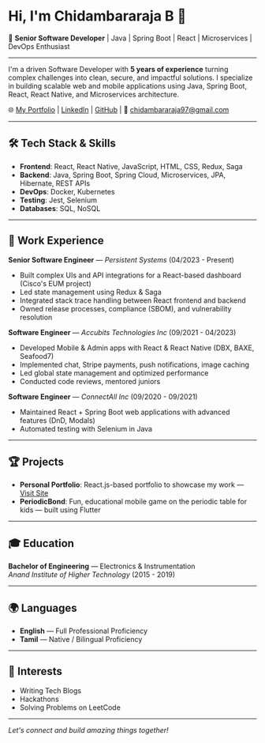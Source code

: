 # Hi, I'm Chidambararaja B 👋

🚀 **Senior Software Developer** | Java | Spring Boot | React | Microservices | DevOps Enthusiast

---

I'm a driven Software Developer with **5 years of experience** turning complex challenges into clean, secure, and impactful solutions. I specialize in building scalable web and mobile applications using Java, Spring Boot, React, React Native, and Microservices architecture.

🌐 [My Portfolio](http://thechidshow.com) | [LinkedIn](https://www.linkedin.com/in/chidambararajab/) | [GitHub](https://github.com/chidambararajab) | 📧 chidambararaja97@gmail.com

---

## 🛠 Tech Stack & Skills

- **Frontend**: React, React Native, JavaScript, HTML, CSS, Redux, Saga
- **Backend**: Java, Spring Boot, Spring Cloud, Microservices, JPA, Hibernate, REST APIs
- **DevOps**: Docker, Kubernetes
- **Testing**: Jest, Selenium
- **Databases**: SQL, NoSQL

---

## 💼 Work Experience

**Senior Software Engineer** — *Persistent Systems* (04/2023 - Present)  
- Built complex UIs and API integrations for a React-based dashboard (Cisco's EUM project)
- Led state management using Redux & Saga
- Integrated stack trace handling between React frontend and backend
- Owned release processes, compliance (SBOM), and vulnerability resolution

**Software Engineer** — *Accubits Technologies Inc* (09/2021 - 04/2023)  
- Developed Mobile & Admin apps with React & React Native (DBX, BAXE, Seafood7)
- Implemented chat, Stripe payments, push notifications, image caching
- Led global state management and optimized performance
- Conducted code reviews, mentored juniors

**Software Engineer** — *ConnectAll Inc* (09/2020 - 09/2021)  
- Maintained React + Spring Boot web applications with advanced features (DnD, Modals)
- Automated testing with Selenium in Java

---

## 🏆 Projects

- **Personal Portfolio**: React.js-based portfolio to showcase my work — [Visit Site](http://thechidshow.com)
- **PeriodicBond**: Fun, educational mobile game on the periodic table for kids — built using Flutter

---

## 🎓 Education

**Bachelor of Engineering** — Electronics & Instrumentation  
*Anand Institute of Higher Technology* (2015 - 2019)

---

## 🌍 Languages

- **English** — Full Professional Proficiency  
- **Tamil** — Native / Bilingual Proficiency  

---

## 🎯 Interests

- Writing Tech Blogs
- Hackathons
- Solving Problems on LeetCode  

---

*Let's connect and build amazing things together!*
